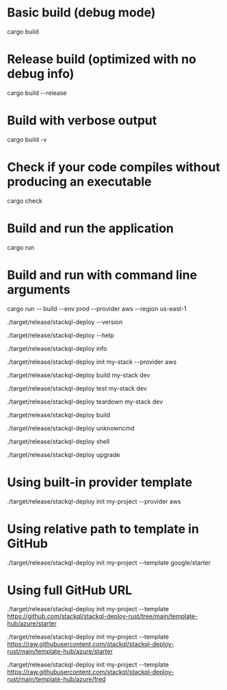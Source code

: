 # Basic build (debug mode)
cargo build

# Release build (optimized with no debug info)
cargo build --release

# Build with verbose output
cargo build -v

# Check if your code compiles without producing an executable
cargo check

# Build and run the application
cargo run

# Build and run with command line arguments
cargo run -- build --env prod --provider aws --region us-east-1

./target/release/stackql-deploy --version

./target/release/stackql-deploy --help

./target/release/stackql-deploy info

./target/release/stackql-deploy init my-stack --provider aws

./target/release/stackql-deploy build my-stack dev

./target/release/stackql-deploy test my-stack dev

./target/release/stackql-deploy teardown my-stack dev

./target/release/stackql-deploy build

./target/release/stackql-deploy unknowncmd

./target/release/stackql-deploy shell

./target/release/stackql-deploy upgrade

# Using built-in provider template
./target/release/stackql-deploy init my-project --provider aws

# Using relative path to template in GitHub
./target/release/stackql-deploy init my-project --template google/starter

# Using full GitHub URL
./target/release/stackql-deploy init my-project --template https://github.com/stackql/stackql-deploy-rust/tree/main/template-hub/azure/starter

./target/release/stackql-deploy init my-project --template https://raw.githubusercontent.com/stackql/stackql-deploy-rust/main/template-hub/azure/starter

./target/release/stackql-deploy init my-project --template https://raw.githubusercontent.com/stackql/stackql-deploy-rust/main/template-hub/azure/fred